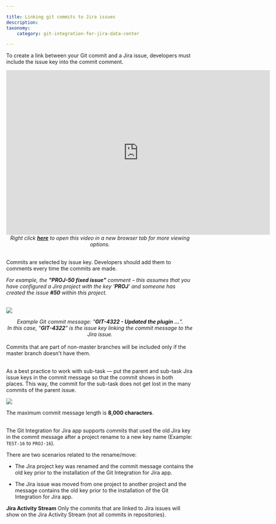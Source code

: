 ```yaml
---

title: Linking git commits to Jira issues
description:
taxonomy:
    category: git-integration-for-jira-data-center

---
```

To create a link between your Git commit and a Jira issue, developers must include the issue key into the commit comment.

<div class='embed-container embed-container--16-10'>
    <iframe width='709' height='443' src='https://fast.wistia.com/embed/iframe/7kj43knu4m?videoFoam=true' frameborder='0' allowfullscreen ></iframe>
</div>

<div align='center'>
    <i>Right click <a href='https://bigbrassband.wistia.com/medias/7kj43knu4m'><b>here</b></a> to open this video in a new browser tab for more viewing options.</i>
</div>
<br>

Commits are selected by issue key. Developers should add them to comments every time the commits are made.

<div class="bbb-callout bbb--tip">
    <div class="irow">
    <div class="ilogobox">
        <span class="logoimg"></span>
    </div>
    <div class="imsgbox">
        <i>For example, the <b>"PROJ-50 fixed issue"</b> comment – this assumes that you have configured a Jira project with the key '<b>PROJ</b>' and someone has created the issue <b>#50</b> within this project.</i>
    </div>
    </div>
</div>
<br>

![](https://bigbrassband.atlassian.net/wiki/download/thumbnails/1930398265/gitserver-jira-issue-git-commits-tab-view.png?version=1&modificationDate=1641369478236&cacheVersion=1&api=v2&width=680&height=302)

<div align='center'>
    <i>Example Git commit message: "<b>GIT-4322 - Updated the plugin …</b>".<br>
    In this case, "<b>GIT-4322</b>" is the issue key linking the commit message to the Jira issue.</i>
</div>
<br>

<div class="bbb-callout bbb--alert">
    <div class="irow">
    <div class="ilogobox">
        <span class="logoimg"></span>
    </div>
    <div class="imsgbox">
        Commits that are part of non-master branches will be included only if the master branch doesn't have them.
    </div>
    </div>
</div>
<br>

As a best practice to work with sub-task — put the parent and sub-task Jira issue keys in the commit message so that the commit shows in both places. This way, the commit for the sub-task does not get lost in the many commits of the parent issue.

![](https://bigbrassband.atlassian.net/wiki/download/thumbnails/1930398265/gitserver-git-commits-tab-view-subtask.png?version=1&modificationDate=1641369522246&cacheVersion=1&api=v2&width=655&height=253)

<div class="bbb-callout bbb--alert">
    <div class="irow">
    <div class="ilogobox">
        <span class="logoimg"></span>
    </div>
    <div class="imsgbox">
        The maximum commit message length is <b>8,000 characters</b>.
    </div>
    </div>
</div>
<br>

The Git Integration for Jira app supports commits that used the old Jira key in the commit message after a project rename to a new key name (Example: `TEST-16` to `PROJ-16`).

There are two scenarios related to the rename/move:

*   The Jira project key was renamed and the commit message contains the old key prior to the installation of the Git Integration for Jira app.

*   The Jira issue was moved from one project to another project and the message contains the old key prior to the installation of the Git Integration for Jira app.

<div class="bbb-callout bbb--alert">
    <div class="irow">
    <div class="ilogobox">
        <span class="logoimg"></span>
    </div>
    <div class="imsgbox">
        <b>Jira Activity Stream</b>
        Only the commits that are linked to Jira issues will show on the Jira Activity Stream (not all commits in repositories).
    </div>
    </div>
</div>

